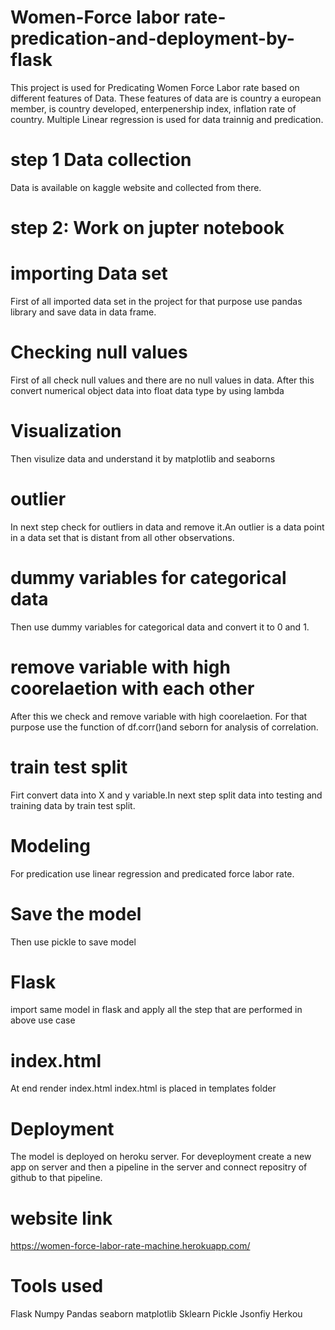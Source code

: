 # Women-Force labor rate-predication-and-deployment-by-flask
This project is used for Predicating Women Force Labor rate based on different features of Data. These features of data are is country a european member, is country developed, enterpenership index, inflation rate of country. Multiple Linear regression is used for data trainnig and predication. 
# step 1 Data collection
Data is available on kaggle website and collected from there.
# step 2: Work on jupter notebook
# importing Data set
First of all imported data set in the project for that purpose use pandas library and save data in data frame.
# Checking null values
First of all check null values and there are no null values in data. After this convert numerical object data into float data type by using lambda
# Visualization
Then visulize data and understand it by matplotlib and seaborns
# outlier
In next step check for outliers in data and remove it.An outlier is a data point in a data set that is distant from all other observations.
# dummy variables for categorical data
Then use dummy variables for categorical data and convert it to 0 and 1.
# remove variable with high coorelaetion with each other
After this we check and remove variable with high coorelaetion. For that purpose use the function of df.corr()and seborn for analysis of correlation.
# train test split 
 Firt convert data into X and y variable.In next step split data into testing and training data by train test split.
 # Modeling
For predication use linear regression and predicated force labor rate.
# Save the model
Then use pickle to save model
# Flask
import same model in flask and apply all the step that are performed in above use case
# index.html
At end render index.html
index.html is placed in templates folder
# Deployment
The model is deployed on heroku server. For deveployment create a new app on server and then a pipeline in the server and connect repositry of github to that pipeline.
# website link
https://women-force-labor-rate-machine.herokuapp.com/
# Tools used
Flask
Numpy
Pandas
seaborn
matplotlib
Sklearn
Pickle
Jsonfiy
Herkou


